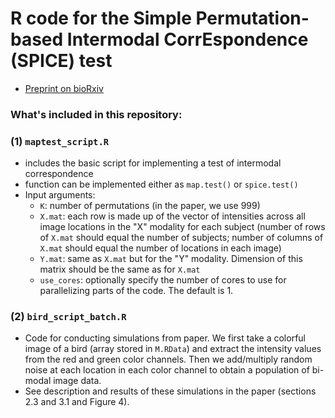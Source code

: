 # R code for the Simple Permutation-based Intermodal CorrEspondence (SPICE) test

- [Preprint on bioRxiv](https://www.biorxiv.org/content/10.1101/2020.09.10.285049v1)

### What's included in this repository:

### (1) `maptest_script.R`
- includes the basic script for implementing a test of intermodal correspondence
- function can be implemented either as `map.test()` or `spice.test()`
- Input arguments:
    - `K`: number of permutations (in the paper, we use 999)
    - `X.mat`: each row is made up of the vector of intensities across all image locations in the "X" modality for each subject (number of rows of `X.mat` should equal the number of subjects; number of columns of `X.mat` should equal the number of locations in each image)
    - `Y.mat`: same as `X.mat` but for the "Y" modality. Dimension of this matrix should be the same as for `X.mat`
    - `use_cores`: optionally specify the number of cores to use for parallelizing parts of the code. The default is 1.
    
### (2) `bird_script_batch.R`
- Code for conducting simulations from paper. We first take a colorful image of a bird (array stored in `M.RData`) and extract the intensity values from the red and green color channels. Then we add/multiply random noise at each location in each color channel to obtain a population of bi-modal image data.
- See description and results of these simulations in the paper (sections 2.3 and 3.1 and Figure 4).
